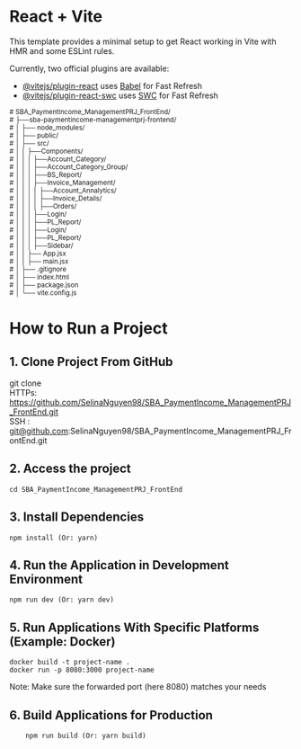 # React + Vite

This template provides a minimal setup to get React working in Vite with HMR and some ESLint rules.

Currently, two official plugins are available:

- [@vitejs/plugin-react](https://github.com/vitejs/vite-plugin-react/blob/main/packages/plugin-react/README.md) uses [Babel](https://babeljs.io/) for Fast Refresh
- [@vitejs/plugin-react-swc](https://github.com/vitejs/vite-plugin-react-swc) uses [SWC](https://swc.rs/) for Fast Refresh
<sub>
# SBA_PaymentIncome_ManagementPRJ_FrontEnd/  <br>
# ├──sba-paymentincome-managementprj-frontend/  <br>
# │   ├── node_modules/  <br>
# │   ├── public/  <br>
# │   ├── src/  <br>
# │   │   ├──Components/  <br>
# │   │   │  ├──Account_Category/  <br>
# │   │   │  ├──Account_Category_Group/  <br>
# │   │   │  ├──BS_Report/  <br>
# │   │   │  ├──Invoice_Management/  <br>
# │   │   │  │  ├──Account_Annalytics/  <br>
# │   │   │  │  ├──Invoice_Details/  <br>
# │   │   │  │  ├──Orders/  <br>
# │   │   │  ├──Login/  <br>
# │   │   │  ├──PL_Report/  <br>
# │   │   │  ├──Login/  <br>
# │   │   │  ├──PL_Report/  <br>
# │   │   │  ├──Sidebar/  <br>
# │   │   ├── App.jsx  <br>
# │   │   ├── main.jsx  <br>
# │   ├── .gitignore  <br>
# │   ├── index.html  <br>
# │   ├── package.json  <br>
# │   └── vite.config.js  
</sub>

# How to Run a Project
## 1. Clone Project From GitHub
git clone  
HTTPs: https://github.com/SelinaNguyen98/SBA_PaymentIncome_ManagementPRJ_FrontEnd.git  
SSH  : git@github.com:SelinaNguyen98/SBA_PaymentIncome_ManagementPRJ_FrontEnd.git  
## 2. Access the project
    cd SBA_PaymentIncome_ManagementPRJ_FrontEnd
## 3. Install Dependencies
    npm install (Or: yarn)
## 4. Run the Application in Development Environment
    npm run dev (Or: yarn dev)
## 5. Run Applications With Specific Platforms (Example: Docker)
    docker build -t project-name .
    docker run -p 8080:3000 project-name
   Note: Make sure the forwarded port (here 8080) matches your needs
## 6. Build Applications for Production
        npm run build (Or: yarn build)



